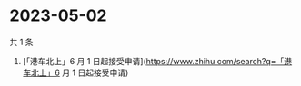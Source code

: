 # 2023-05-02

共 1 条

<!-- BEGIN -->
<!-- 最后更新时间 Tue May 02 2023 10:30:26 GMT+0800 (China Standard Time) -->

1. [「港车北上」6 月 1
   日起接受申请](https://www.zhihu.com/search?q=「港车北上」6 月 1 日起接受申请)

<!-- END -->
